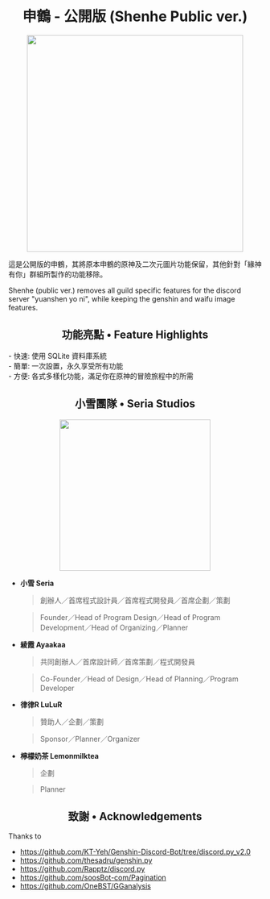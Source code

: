 <h1 align="center">申鶴 - 公開版 (Shenhe Public ver.)</h1>

<p align="center">
<img src="https://i.imgur.com/bwWfOJH.png" width="430" height="430" />
</p>

<p align="left">
這是公開版的申鶴，其將原本申鶴的原神及二次元圖片功能保留，其他針對「緣神有你」群組所製作的功能移除。
</p>

<p align="left">
Shenhe (public ver.) removes all guild specific features for the discord server "yuanshen yo ni", while keeping the genshin and waifu image features.
</p>

<h2 align="center">功能亮點 • Feature Highlights</h2>
<p align="left">
 - 快速: 使用 SQLite 資料庫系統<br>
 - 簡單: 一次設置，永久享受所有功能<br>
 - 方便: 各式多樣化功能，滿足你在原神的冒險旅程中的所需<br>
 </p>

<h2 align="center">小雪團隊 • Seria Studios</h2>

<p align="center">
<img src="https://i.imgur.com/j2RCDKr.png" width="300" height="300" />
</p>

<p align="center">

 - **小雪 Seria**

     > 創辦人／首席程式設計員／首席程式開發員／首席企劃／策劃

     > Founder／Head of Program Design／Head of Program Development／Head of Organizing／Planner

</p>

 - **綾霞 Ayaakaa**
 
     > 共同創辦人／首席設計師／首席策劃／程式開發員
     
     > Co-Founder／Head of Design／Head of Planning／Program Developer

 - **律律R LuLuR**
 
     > 贊助人／企劃／策劃

     > Sponsor／Planner／Organizer

 - **檸檬奶茶 Lemonmilktea**
     > 企劃

     > Planner


<h2 align="center">致謝 • Acknowledgements</h2> 

Thanks to

- https://github.com/KT-Yeh/Genshin-Discord-Bot/tree/discord.py_v2.0
- https://github.com/thesadru/genshin.py
- https://github.com/Rapptz/discord.py
- https://github.com/soosBot-com/Pagination
- https://github.com/OneBST/GGanalysis
